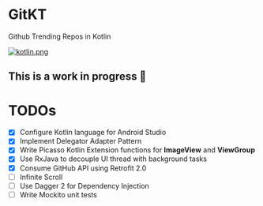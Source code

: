 # GitKT
Github Trending Repos in Kotlin

[![kotlin.png](https://s5.postimg.org/88qz3fwg7/kotlin.png)](https://postimg.org/image/b2u4gvymb/)

## **This is a work in progress** :construction_worker:


# TODOs
- [x] Configure Kotlin language for Android Studio
- [x] Implement Delegator Adapter Pattern
- [X] Write Picasso Kotlin Extension functions for __ImageView__ and __ViewGroup__
- [X] Use RxJava to decouple UI thread with background tasks
- [X] Consume GitHub API using Retrofit 2.0
- [ ] Infinite Scroll
- [ ] Use Dagger 2 for Dependency Injection
- [ ] Write Mockito unit tests
